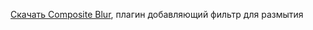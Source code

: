 [Скачать Composite Blur](https://obsproject.com/forum/resources/composite-blur.1780/), плагин добавляющий фильтр для размытия
